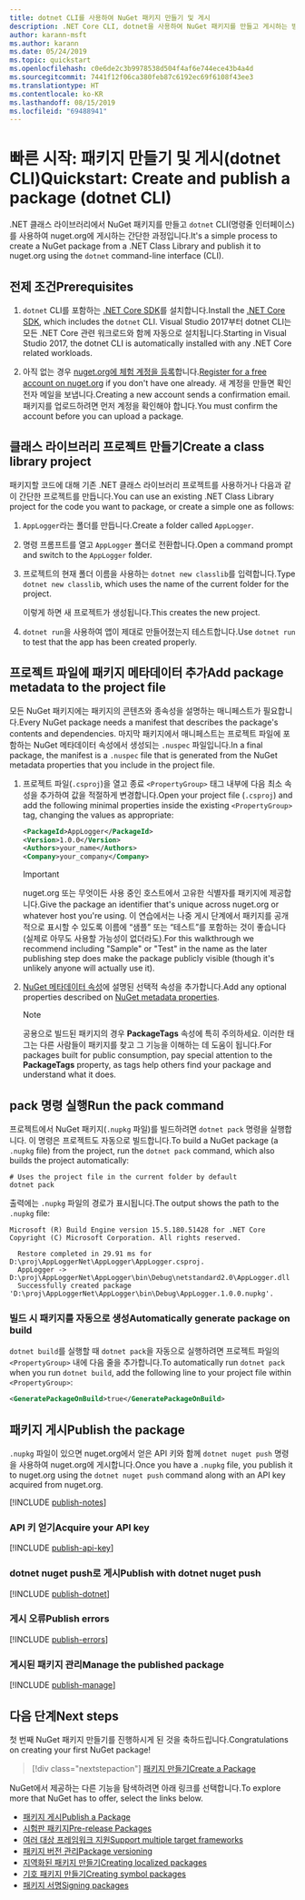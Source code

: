 ```yaml
---
title: dotnet CLI를 사용하여 NuGet 패키지 만들기 및 게시
description: .NET Core CLI, dotnet을 사용하여 NuGet 패키지를 만들고 게시하는 방법에 대한 연습 자습서입니다.
author: karann-msft
ms.author: karann
ms.date: 05/24/2019
ms.topic: quickstart
ms.openlocfilehash: c0e6de2c3b9978538d504f4af6e744ece43b4a4d
ms.sourcegitcommit: 7441f12f06ca380feb87c6192ec69f6108f43ee3
ms.translationtype: HT
ms.contentlocale: ko-KR
ms.lasthandoff: 08/15/2019
ms.locfileid: "69488941"
---
```

# <a name="quickstart-create-and-publish-a-package-dotnet-cli"></a><span data-ttu-id="2673e-103">빠른 시작: 패키지 만들기 및 게시(dotnet CLI)</span><span class="sxs-lookup"><span data-stu-id="2673e-103">Quickstart: Create and publish a package (dotnet CLI)</span></span>

<span data-ttu-id="2673e-104">.NET 클래스 라이브러리에서 NuGet 패키지를 만들고 `dotnet` CLI(명령줄 인터페이스)를 사용하여 nuget.org에 게시하는 간단한 과정입니다.</span><span class="sxs-lookup"><span data-stu-id="2673e-104">It's a simple process to create a NuGet package from a .NET Class Library and publish it to nuget.org using the `dotnet` command-line interface (CLI).</span></span>

## <a name="prerequisites"></a><span data-ttu-id="2673e-105">전제 조건</span><span class="sxs-lookup"><span data-stu-id="2673e-105">Prerequisites</span></span>

1. <span data-ttu-id="2673e-106">`dotnet` CLI를 포함하는 [.NET Core SDK](https://www.microsoft.com/net/download/)를 설치합니다.</span><span class="sxs-lookup"><span data-stu-id="2673e-106">Install the [.NET Core SDK](https://www.microsoft.com/net/download/), which includes the `dotnet` CLI.</span></span> <span data-ttu-id="2673e-107">Visual Studio 2017부터 dotnet CLI는 모든 .NET Core 관련 워크로드와 함께 자동으로 설치됩니다.</span><span class="sxs-lookup"><span data-stu-id="2673e-107">Starting in Visual Studio 2017, the dotnet CLI is automatically installed with any .NET Core related workloads.</span></span>

1. <span data-ttu-id="2673e-108">아직 없는 경우 [nuget.org에 체험 계정을 등록](https://www.nuget.org/users/account/LogOn?returnUrl=%2F)합니다.</span><span class="sxs-lookup"><span data-stu-id="2673e-108">[Register for a free account on nuget.org](https://www.nuget.org/users/account/LogOn?returnUrl=%2F) if you don't have one already.</span></span> <span data-ttu-id="2673e-109">새 계정을 만들면 확인 전자 메일을 보냅니다.</span><span class="sxs-lookup"><span data-stu-id="2673e-109">Creating a new account sends a confirmation email.</span></span> <span data-ttu-id="2673e-110">패키지를 업로드하려면 먼저 계정을 확인해야 합니다.</span><span class="sxs-lookup"><span data-stu-id="2673e-110">You must confirm the account before you can upload a package.</span></span>

## <a name="create-a-class-library-project"></a><span data-ttu-id="2673e-111">클래스 라이브러리 프로젝트 만들기</span><span class="sxs-lookup"><span data-stu-id="2673e-111">Create a class library project</span></span>

<span data-ttu-id="2673e-112">패키지할 코드에 대해 기존 .NET 클래스 라이브러리 프로젝트를 사용하거나 다음과 같이 간단한 프로젝트를 만듭니다.</span><span class="sxs-lookup"><span data-stu-id="2673e-112">You can use an existing .NET Class Library project for the code you want to package, or create a simple one as follows:</span></span>

1. <span data-ttu-id="2673e-113">`AppLogger`라는 폴더를 만듭니다.</span><span class="sxs-lookup"><span data-stu-id="2673e-113">Create a folder called `AppLogger`.</span></span>

1. <span data-ttu-id="2673e-114">명령 프롬프트를 열고 `AppLogger` 폴더로 전환합니다.</span><span class="sxs-lookup"><span data-stu-id="2673e-114">Open a command prompt and switch to the `AppLogger` folder.</span></span>

1. <span data-ttu-id="2673e-115">프로젝트의 현재 폴더 이름을 사용하는 `dotnet new classlib`를 입력합니다.</span><span class="sxs-lookup"><span data-stu-id="2673e-115">Type `dotnet new classlib`, which uses the name of the current folder for the project.</span></span>

   <span data-ttu-id="2673e-116">이렇게 하면 새 프로젝트가 생성됩니다.</span><span class="sxs-lookup"><span data-stu-id="2673e-116">This creates the new project.</span></span>

1. <span data-ttu-id="2673e-117">`dotnet run`을 사용하여 앱이 제대로 만들어졌는지 테스트합니다.</span><span class="sxs-lookup"><span data-stu-id="2673e-117">Use `dotnet run` to test that the app has been created properly.</span></span>

## <a name="add-package-metadata-to-the-project-file"></a><span data-ttu-id="2673e-118">프로젝트 파일에 패키지 메타데이터 추가</span><span class="sxs-lookup"><span data-stu-id="2673e-118">Add package metadata to the project file</span></span>

<span data-ttu-id="2673e-119">모든 NuGet 패키지에는 패키지의 콘텐츠와 종속성을 설명하는 매니페스트가 필요합니다.</span><span class="sxs-lookup"><span data-stu-id="2673e-119">Every NuGet package needs a manifest that describes the package's contents and dependencies.</span></span> <span data-ttu-id="2673e-120">마지막 패키지에서 매니페스트는 프로젝트 파일에 포함하는 NuGet 메타데이터 속성에서 생성되는 `.nuspec` 파일입니다.</span><span class="sxs-lookup"><span data-stu-id="2673e-120">In a final package, the manifest is a `.nuspec` file that is generated from the NuGet metadata properties that you include in the project file.</span></span>

1. <span data-ttu-id="2673e-121">프로젝트 파일(`.csproj`)을 열고 종료 `<PropertyGroup>` 태그 내부에 다음 최소 속성을 추가하여 값을 적절하게 변경합니다.</span><span class="sxs-lookup"><span data-stu-id="2673e-121">Open your project file (`.csproj`) and add the following minimal properties inside the existing `<PropertyGroup>` tag, changing the values as appropriate:</span></span>

    ```xml
    <PackageId>AppLogger</PackageId>
    <Version>1.0.0</Version>
    <Authors>your_name</Authors>
    <Company>your_company</Company>
    ```

    > [!Important]
    > <span data-ttu-id="2673e-122">nuget.org 또는 무엇이든 사용 중인 호스트에서 고유한 식별자를 패키지에 제공합니다.</span><span class="sxs-lookup"><span data-stu-id="2673e-122">Give the package an identifier that's unique across nuget.org or whatever host you're using.</span></span> <span data-ttu-id="2673e-123">이 연습에서는 나중 게시 단계에서 패키지를 공개적으로 표시할 수 있도록 이름에 “샘플” 또는 “테스트”를 포함하는 것이 좋습니다(실제로 아무도 사용할 가능성이 없더라도).</span><span class="sxs-lookup"><span data-stu-id="2673e-123">For this walkthrough we recommend including "Sample" or "Test" in the name as the later publishing step does make the package publicly visible (though it's unlikely anyone will actually use it).</span></span>

1. <span data-ttu-id="2673e-124">[NuGet 메타데이터 속성](/dotnet/core/tools/csproj#nuget-metadata-properties)에 설명된 선택적 속성을 추가합니다.</span><span class="sxs-lookup"><span data-stu-id="2673e-124">Add any optional properties described on [NuGet metadata properties](/dotnet/core/tools/csproj#nuget-metadata-properties).</span></span>

    > [!Note]
    > <span data-ttu-id="2673e-125">공용으로 빌드된 패키지의 경우 **PackageTags** 속성에 특히 주의하세요. 이러한 태그는 다른 사람들이 패키지를 찾고 그 기능을 이해하는 데 도움이 됩니다.</span><span class="sxs-lookup"><span data-stu-id="2673e-125">For packages built for public consumption, pay special attention to the **PackageTags** property, as tags help others find your package and understand what it does.</span></span>

## <a name="run-the-pack-command"></a><span data-ttu-id="2673e-126">pack 명령 실행</span><span class="sxs-lookup"><span data-stu-id="2673e-126">Run the pack command</span></span>

<span data-ttu-id="2673e-127">프로젝트에서 NuGet 패키지(`.nupkg` 파일)를 빌드하려면 `dotnet pack` 명령을 실행합니다. 이 명령은 프로젝트도 자동으로 빌드합니다.</span><span class="sxs-lookup"><span data-stu-id="2673e-127">To build a NuGet package (a `.nupkg` file) from the project, run the `dotnet pack` command, which also builds the project automatically:</span></span>

```cli
# Uses the project file in the current folder by default
dotnet pack
```

<span data-ttu-id="2673e-128">출력에는 `.nupkg` 파일의 경로가 표시됩니다.</span><span class="sxs-lookup"><span data-stu-id="2673e-128">The output shows the path to the `.nupkg` file:</span></span>

```output
Microsoft (R) Build Engine version 15.5.180.51428 for .NET Core
Copyright (C) Microsoft Corporation. All rights reserved.

  Restore completed in 29.91 ms for D:\proj\AppLoggerNet\AppLogger\AppLogger.csproj.
  AppLogger -> D:\proj\AppLoggerNet\AppLogger\bin\Debug\netstandard2.0\AppLogger.dll
  Successfully created package 'D:\proj\AppLoggerNet\AppLogger\bin\Debug\AppLogger.1.0.0.nupkg'.
```

### <a name="automatically-generate-package-on-build"></a><span data-ttu-id="2673e-129">빌드 시 패키지를 자동으로 생성</span><span class="sxs-lookup"><span data-stu-id="2673e-129">Automatically generate package on build</span></span>

<span data-ttu-id="2673e-130">`dotnet build`를 실행할 때 `dotnet pack`을 자동으로 실행하려면 프로젝트 파일의 `<PropertyGroup>` 내에 다음 줄을 추가합니다.</span><span class="sxs-lookup"><span data-stu-id="2673e-130">To automatically run `dotnet pack` when you run `dotnet build`, add the following line to your project file within `<PropertyGroup>`:</span></span>

```xml
<GeneratePackageOnBuild>true</GeneratePackageOnBuild>
```

## <a name="publish-the-package"></a><span data-ttu-id="2673e-131">패키지 게시</span><span class="sxs-lookup"><span data-stu-id="2673e-131">Publish the package</span></span>

<span data-ttu-id="2673e-132">`.nupkg` 파일이 있으면 nuget.org에서 얻은 API 키와 함께 `dotnet nuget push` 명령을 사용하여 nuget.org에 게시합니다.</span><span class="sxs-lookup"><span data-stu-id="2673e-132">Once you have a `.nupkg` file, you publish it to nuget.org using the `dotnet nuget push` command along with an API key acquired from nuget.org.</span></span>

[!INCLUDE [publish-notes](includes/publish-notes.md)]

### <a name="acquire-your-api-key"></a><span data-ttu-id="2673e-133">API 키 얻기</span><span class="sxs-lookup"><span data-stu-id="2673e-133">Acquire your API key</span></span>

[!INCLUDE [publish-api-key](includes/publish-api-key.md)]

### <a name="publish-with-dotnet-nuget-push"></a><span data-ttu-id="2673e-134">dotnet nuget push로 게시</span><span class="sxs-lookup"><span data-stu-id="2673e-134">Publish with dotnet nuget push</span></span>

[!INCLUDE [publish-dotnet](includes/publish-dotnet.md)]

### <a name="publish-errors"></a><span data-ttu-id="2673e-135">게시 오류</span><span class="sxs-lookup"><span data-stu-id="2673e-135">Publish errors</span></span>

[!INCLUDE [publish-errors](includes/publish-errors.md)]

### <a name="manage-the-published-package"></a><span data-ttu-id="2673e-136">게시된 패키지 관리</span><span class="sxs-lookup"><span data-stu-id="2673e-136">Manage the published package</span></span>

[!INCLUDE [publish-manage](includes/publish-manage.md)]

## <a name="next-steps"></a><span data-ttu-id="2673e-137">다음 단계</span><span class="sxs-lookup"><span data-stu-id="2673e-137">Next steps</span></span>

<span data-ttu-id="2673e-138">첫 번째 NuGet 패키지 만들기를 진행하시게 된 것을 축하드립니다.</span><span class="sxs-lookup"><span data-stu-id="2673e-138">Congratulations on creating your first NuGet package!</span></span>

> [!div class="nextstepaction"]
> [<span data-ttu-id="2673e-139">패키지 만들기</span><span class="sxs-lookup"><span data-stu-id="2673e-139">Create a Package</span></span>](../create-packages/creating-a-package-dotnet-cli.md)

<span data-ttu-id="2673e-140">NuGet에서 제공하는 다른 기능을 탐색하려면 아래 링크를 선택합니다.</span><span class="sxs-lookup"><span data-stu-id="2673e-140">To explore more that NuGet has to offer, select the links below.</span></span>

- [<span data-ttu-id="2673e-141">패키지 게시</span><span class="sxs-lookup"><span data-stu-id="2673e-141">Publish a Package</span></span>](../nuget-org/publish-a-package.md)
- [<span data-ttu-id="2673e-142">시험판 패키지</span><span class="sxs-lookup"><span data-stu-id="2673e-142">Pre-release Packages</span></span>](../create-packages/Prerelease-Packages.md)
- [<span data-ttu-id="2673e-143">여러 대상 프레임워크 지원</span><span class="sxs-lookup"><span data-stu-id="2673e-143">Support multiple target frameworks</span></span>](../create-packages/multiple-target-frameworks-project-file.md)
- [<span data-ttu-id="2673e-144">패키지 버전 관리</span><span class="sxs-lookup"><span data-stu-id="2673e-144">Package versioning</span></span>](../concepts/package-versioning.md)
- [<span data-ttu-id="2673e-145">지역화된 패키지 만들기</span><span class="sxs-lookup"><span data-stu-id="2673e-145">Creating localized packages</span></span>](../create-packages/creating-localized-packages.md)
- [<span data-ttu-id="2673e-146">기호 패키지 만들기</span><span class="sxs-lookup"><span data-stu-id="2673e-146">Creating symbol packages</span></span>](../create-packages/symbol-packages-snupkg.md)
- [<span data-ttu-id="2673e-147">패키지 서명</span><span class="sxs-lookup"><span data-stu-id="2673e-147">Signing packages</span></span>](../create-packages/Sign-a-package.md)
